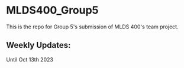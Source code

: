 # MLDS400_Group5
This is the repo for Group 5's submission of MLDS 400's team project.

## Weekly Updates:
Until Oct 13th 2023
